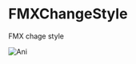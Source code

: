 # FMXChangeStyle
 FMX chage style

![Ani](https://github.com/HemulGM/FMXChangeStyle/blob/main/Media/screen1.gif)
